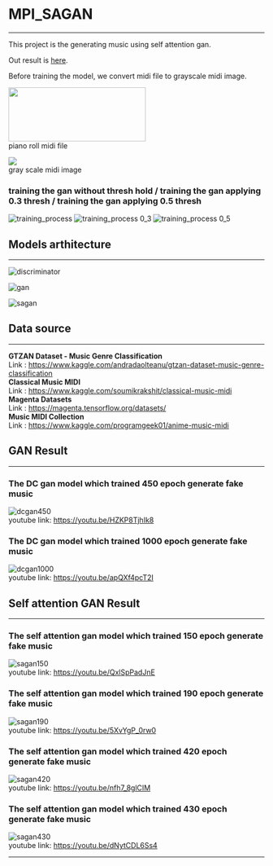# MPI_SAGAN
____

This project is the generating music using self attention gan.

Out result is <a href="https://github.com/Malgus1995/MPI_SAGAN#self-attention-gan-result" >here</a>.

Before training the model, we convert midi file to grayscale midi image.


 


<img src='./piano_roll.png' height="106" width="270"><br>
piano roll midi file <br>

<img src='./midi_img/alb_esp6_Piano_1.png'><br>
gray scale midi image<br> 

### training the gan without thresh hold / training the gan applying 0.3 thresh / training the gan applying 0.5 thresh
![training_process ](./training_process_gif.gif) ![training_process 0_3](./training_process_gif_thresh_0_3.gif) ![training_process 0_5](./training_process_gif_thresh_0_5.gif) <br>

## Models arthitecture
___

![discriminator ](./discriminator.JPG) <br>

![gan ](./gan_model_arhitecture.JPG) <br>

![sagan ](./self_attention_gan_model_arhitecture.JPG) <br>

## Data source
___
<strong> GTZAN Dataset - Music Genre Classification</strong> <br>
Link : https://www.kaggle.com/andradaolteanu/gtzan-dataset-music-genre-classification <br>
<strong> Classical Music MIDI</strong> <br>
Link : https://www.kaggle.com/soumikrakshit/classical-music-midi <br>
<strong> Magenta Datasets </strong> <br>
Link : https://magenta.tensorflow.org/datasets/ <br>
<strong> Music MIDI Collection</strong> <br>
Link : https://www.kaggle.com/programgeek01/anime-music-midi

## GAN Result
___

### The DC gan model which trained 450 epoch generate fake music
![dcgan450](./vanilagan450.gif) <br>
youtube link: https://youtu.be/HZKP8TjhIk8

### The DC gan model which trained 1000 epoch generate fake music
![dcgan1000](./valinagan1000.gif) <br>
youtube link: https://youtu.be/apQXf4pcT2I

## Self attention GAN Result
___
### The self attention gan model which trained 150 epoch generate fake music
![sagan150](./sa150_0.gif) <br>
youtube link: https://youtu.be/QxlSpPadJnE

### The self attention gan model which trained 190 epoch generate fake music
![sagan190](./test190_0.gif) <br>
youtube link: https://youtu.be/5XvYgP_0rw0

### The self attention gan model which trained 420 epoch generate fake music
![sagan420](./test420_0.gif) <br>
youtube link: https://youtu.be/nfh7_8glCIM

### The self attention gan model which trained 430 epoch generate fake music
![sagan430](./test430_0.gif) <br>
youtube link: https://youtu.be/dNytCDL6Ss4
___
